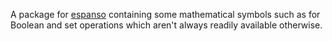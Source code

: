 A package for [espanso](https://espanso.org/) containing some mathematical symbols such as for Boolean and set operations which aren't always readily available otherwise.